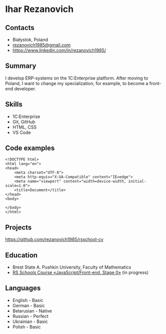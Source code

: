 # Ihar Rezanovich

## Contacts
* Białystok, Poland
* rezanovich1985@gmail.com
* https://www.linkedin.com/in/rezanovich1985/

## Summary
I develop ERP-systems on the 1C:Enterprise platform. After moving to Poland, I want to change my specialization, for example, to become a front-end developer.

## Skills
* 1C:Enterprise
* Git, GitHub
* HTML, CSS
* VS Code

## Code examples
```
<!DOCTYPE html>
<html lang="en">
<head>
    <meta charset="UTF-8">
    <meta http-equiv="X-UA-Compatible" content="IE=edge">
    <meta name="viewport" content="width=device-width, initial-scale=1.0">
    <title>Document</title>
</head>
<body>

</body>
</html>
```

## Projects
https://github.com/rezanovich1985/rsschool-cv

## Education
 * Brest State A. Pushkin University, Faculty of Mathematics
 * [RS Schools Course «JavaScript/Front-end. Stage 0»](https://rs.school/js-stage0/) (in progress)

## Languages
* English - Basic
* German - Basic
* Belarusian - Native
* Russian - Perfect
* Ukrainian - Basic
* Polish - Basic